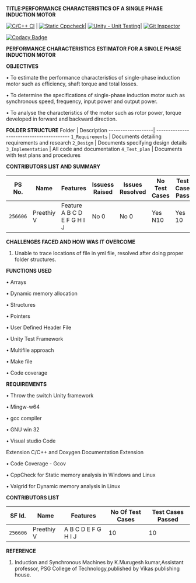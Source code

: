 **TITLE:PERFORMANCE CHARACTERISTICS OF A SINGLE PHASE INDUCTION MOTOR**

[![C/C++ CI](https://github.com/256606/Miniproject/actions/workflows/ccpp.yml/badge.svg)](https://github.com/256606/Miniproject/actions/workflows/ccpp.yml) | [![Static Cppcheck](https://github.com/256606/Miniproject/actions/workflows/cppcheck.yml/badge.svg)](https://github.com/256606/Miniproject/actions/workflows/cppcheck.yml)| [![Unity - Unit Testing](https://github.com/256606/Miniproject/actions/workflows/unity.yml/badge.svg)](https://github.com/256606/Miniproject/actions/workflows/unity.yml)| [![Git Inspector](https://github.com/256606/Miniproject/actions/workflows/gitinspector.yml/badge.svg)](https://github.com/256606/Miniproject/actions/workflows/gitinspector.yml)

[![Codacy Badge](https://app.codacy.com/project/badge/Grade/6ce8635953f64ff9949b505604628ff5)](https://www.codacy.com/gh/256606/miniproject/dashboard?utm_source=github.com&amp;utm_medium=referral&amp;utm_content=256606/miniproject&amp;utm_campaign=Badge_Grade)

**PERFORMANCE CHARACTERISTICS ESTIMATOR FOR A SINGLE PHASE INDUCTION MOTOR**

**OBJECTIVES**

•	To estimate the performance characteristics of single-phase induction motor such as efficiency, shaft torque and total losses. 

•	To determine the specifications of single-phase induction motor such as synchronous speed, frequency, input power and output power.

•	To analyse the characteristics of the motor such as rotor power, torque developed in forward and backward direction.

**FOLDER STRUCTURE**
Folder             | Description
-------------------| -----------------------------------------
`1_Requirements`   | Documents detailing requirements and research
`2_Design`         | Documents specifying design details
`3_Implementation` | All code and documentation
`4_Test_plan`      | Documents with test plans and procedures

**CONTRIBUTORS LIST AND SUMMARY**

PS No. |  Name   |    Features    | Issuess Raised |Issues Resolved|No Test Cases|Test Case Pass
-------|---------|----------------|----------------|---------------|-------------|--------------
`256606` |Preethiy V  | Feature A B C D E F G H I J    | No 0    | No 0  |Yes N10   |Yes 10     
    

**CHALLENGES FACED AND HOW WAS IT OVERCOME**

1. Unable to trace locations of file in yml file, resolved after doing proper folder structures.


**FUNCTIONS USED**

•	Arrays

•	Dynamic memory allocation

•	Structures

•	Pointers

•	User Defined Header File

•	Unity Test Framework

•	Multifile approach

•	Make file

•	Code coverage


**REQUIREMENTS**

•	Throw the switch Unity framework

•	Mingw-w64

•	gcc compiler

•	GNU win 32

•	Visual studio Code

Extension C/C++ and Doxygen Documentation Extension

•	Code Coverage - Gcov

•	CppCheck for Static memory analysis in Windows and Linux

•	Valgrid for Dynamic memory analysis in Linux

**CONTRIBUTORS LIST**


SF Id. |  Name   |    Features    |No Of Test Cases|Test Cases Passed
-------|---------|----------------|-------------|--------------
`256606` | Preethiy V | A B C D E F G H I J    |10   |10     

**REFERENCE**
1. Induction and Synchronous Machines by K.Murugesh kumar,Assistant professor, PSG College of Technology,published by Vikas publishing house. 









 	 	 	 

   





















